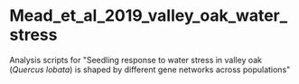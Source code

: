 # Mead_et_al_2019_valley_oak_water_stress

Analysis scripts for "Seedling response to water stress in valley oak (<i>Quercus lobata</i>) is shaped by different gene networks across populations"

